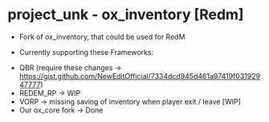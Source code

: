 # project_unk - ox_inventory [Redm]
* Fork of ox_inventory, that could be used for RedM

* Currently supporting these Frameworks:
- QBR (require these changes -> https://gist.github.com/NewEditOfficial/7334dcd945d461a97419f03192947777)
- REDEM_RP -> WIP
- VORP -> missing saving of inventory when player exit / leave [WIP]
- Our ox_core fork -> Done
